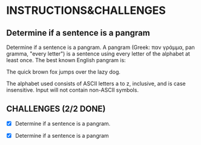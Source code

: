 # INSTRUCTIONS&CHALLENGES

## Determine if a sentence is a pangram

Determine if a sentence is a pangram. A pangram (Greek: παν γράμμα, pan gramma, "every letter") is a sentence using every letter of the alphabet at least once. The best known English pangram is:

The quick brown fox jumps over the lazy dog.

The alphabet used consists of ASCII letters a to z, inclusive, and is case insensitive. Input will not contain non-ASCII symbols.

## CHALLENGES (2/2 DONE)

- [x] Determine if a sentence is a pangram.

- [x] Determine if a sentence is a pangram
